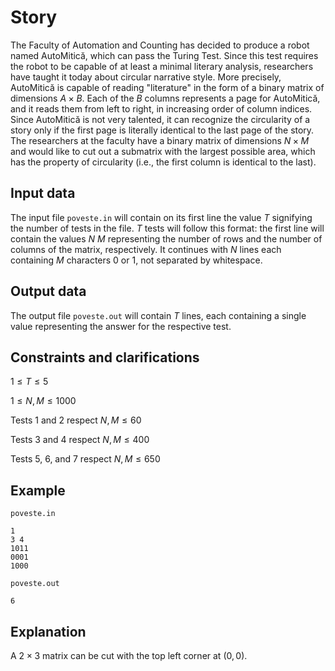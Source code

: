 # Story

The Faculty of Automation and Counting has decided to produce a robot named AutoMitică, which can pass the Turing Test. Since this test requires the robot to be capable of at least a minimal literary analysis, researchers have taught it today about circular narrative style. More precisely, AutoMitică is capable of reading "literature" in the form of a binary matrix of dimensions $A \times B$. Each of the $B$ columns represents a page for AutoMitică, and it reads them from left to right, in increasing order of column indices. Since AutoMitică is not very talented, it can recognize the circularity of a story only if the first page is literally identical to the last page of the story. The researchers at the faculty have a binary matrix of dimensions $N \times M$ and would like to cut out a submatrix with the largest possible area, which has the property of circularity (i.e., the first column is identical to the last).

## Input data

The input file `poveste.in` will contain on its first line the value $T$ signifying the number of tests in the file. $T$ tests will follow this format: the first line will contain the values $N$ $M$ representing the number of rows and the number of columns of the matrix, respectively. It continues with $N$ lines each containing $M$ characters 0 or 1, not separated by whitespace.

## Output data

The output file `poveste.out` will contain $T$ lines, each containing a single value representing the answer for the respective test.

## Constraints and clarifications

$1 \leq T \leq 5$

$1 \leq N, M \leq 1000$

Tests 1 and 2 respect $N, M \leq 60$

Tests 3 and 4 respect $N, M \leq 400$

Tests 5, 6, and 7 respect $N, M \leq 650$

## Example

`poveste.in`
```
1
3 4
1011
0001
1000
```

`poveste.out`
```
6
```

## Explanation

A $2 \times 3$ matrix can be cut with the top left corner at $(0, 0)$.